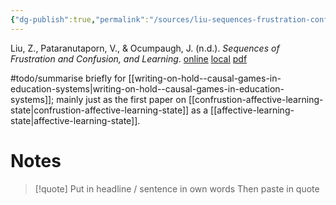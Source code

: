```yaml
---
{"dg-publish":true,"permalink":"/sources/liu-sequences-frustration-confusion/","title":"Sequences of Frustration and Confusion, and Learning","tags":["📖"]}
---
```



Liu, Z., Pataranutaporn, V., & Ocumpaugh, J. (n.d.). _Sequences of Frustration and Confusion, and Learning_.
[online](http://zotero.org/users/5872672/items/CBJDQIRX) [local](zotero://select/library/items/CBJDQIRX) [pdf](file:///Users/14055622/Zotero/storage/V8YVK9FV/Liu%20et%20al.%20-%20Sequences%20of%20Frustration%20and%20Confusion,%20and%20Learni.pdf)
 
#todo/summarise briefly for [[writing-on-hold--causal-games-in-education-systems\|writing-on-hold--causal-games-in-education-systems]]; mainly just as the first paper on [[confrustion-affective-learning-state\|confrustion-affective-learning-state]] as a [[affective-learning-state\|affective-learning-state]]. 



# Notes

> [!quote] Put in headline / sentence in own words
> Then paste in quote